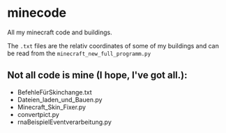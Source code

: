 # minecode
All my minecraft code and buildings.

The ```.txt``` files are the relativ coordinates of some of my buildings and can be read from the ```minecraft_new_full_programm.py```

## Not all code is mine (I hope, I've got all.):
+ BefehleFürSkinchange.txt 
+ Dateien_laden_und_Bauen.py
+ Minecraft_Skin_Fixer.py
+ convertpict.py
+ rnaBeispielEventverarbeitung.py
